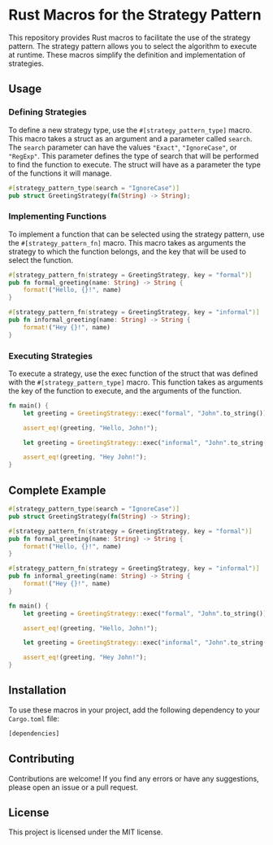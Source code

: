 # Rust Macros for the Strategy Pattern

This repository provides Rust macros to facilitate the use of the strategy pattern. The strategy pattern allows you to select the algorithm to execute at runtime. These macros simplify the definition and implementation of strategies.

## Usage

### Defining Strategies

To define a new strategy type, use the `#[strategy_pattern_type]` macro. This macro takes a struct as an argument and a parameter called `search`. The `search` parameter can have the values `"Exact"`, `"IgnoreCase"`, or `"RegExp"`. This parameter defines the type of search that will be performed to find the function to execute. The struct will have as a parameter the type of the functions it will manage.

```rust
#[strategy_pattern_type(search = "IgnoreCase")]
pub struct GreetingStrategy(fn(String) -> String);
```

### Implementing Functions

To implement a function that can be selected using the strategy pattern, use the `#[strategy_pattern_fn]` macro. This macro takes as arguments the strategy to which the function belongs, and the key that will be used to select the function.

```rust
#[strategy_pattern_fn(strategy = GreetingStrategy, key = "formal")]
pub fn formal_greeting(name: String) -> String {
    format!("Hello, {}!", name)
}

#[strategy_pattern_fn(strategy = GreetingStrategy, key = "informal")]
pub fn informal_greeting(name: String) -> String {
    format!("Hey {}!", name)
}
```

### Executing Strategies

To execute a strategy, use the exec function of the struct that was defined with the `#[strategy_pattern_type]` macro. This function takes as arguments the key of the function to execute, and the arguments of the function.

```rust
fn main() {
    let greeting = GreetingStrategy::exec("formal", "John".to_string()).unwrap();

    assert_eq!(greeting, "Hello, John!");

    let greeting = GreetingStrategy::exec("informal", "John".to_string()).unwrap();

    assert_eq!(greeting, "Hey John!");
}
```

## Complete Example

```rust
#[strategy_pattern_type(search = "IgnoreCase")]
pub struct GreetingStrategy(fn(String) -> String);

#[strategy_pattern_fn(strategy = GreetingStrategy, key = "formal")]
pub fn formal_greeting(name: String) -> String {
    format!("Hello, {}!", name)
}

#[strategy_pattern_fn(strategy = GreetingStrategy, key = "informal")]
pub fn informal_greeting(name: String) -> String {
    format!("Hey {}!", name)
}

fn main() {
    let greeting = GreetingStrategy::exec("formal", "John".to_string()).unwrap();

    assert_eq!(greeting, "Hello, John!");

    let greeting = GreetingStrategy::exec("informal", "John".to_string()).unwrap();

    assert_eq!(greeting, "Hey John!");
}
```

## Installation

To use these macros in your project, add the following dependency to your `Cargo.toml` file:

```rust
[dependencies]
```

## Contributing

Contributions are welcome! If you find any errors or have any suggestions, please open an issue or a pull request.

## License

This project is licensed under the MIT license.